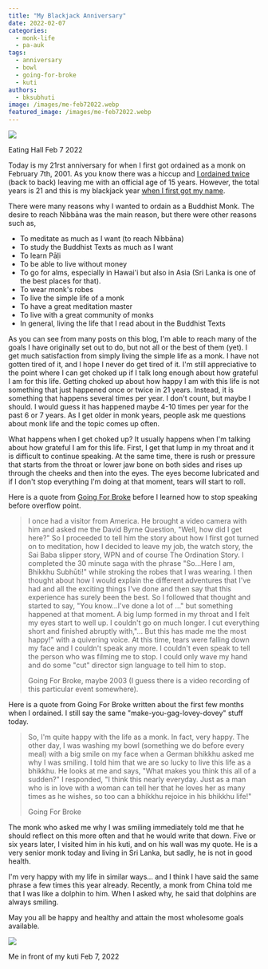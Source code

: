 ```yaml
---
title: "My Blackjack Anniversary"
date: 2022-02-07
categories: 
  - monk-life
  - pa-auk
tags: 
  - anniversary
  - bowl
  - going-for-broke
  - kuti
authors: 
  - bksubhuti
image: /images/me-feb72022.webp
featured_image: /images/me-feb72022.webp
---
```


![](/images/me-feb72022-1024x679.webp)

Eating Hall Feb 7 2022

Today is my 21rst anniversary for when I first got ordained as a monk on February 7th, 2001. As you know there was a hiccup and [I ordained twice](https://americanmonk.org/why-i-ordained-twice/) (back to back) leaving me with an official age of 15 years. However, the total years is 21 and this is my blackjack year [when I first got my name](https://americanmonk.org/how-i-got-my-name/).

There were many reasons why I wanted to ordain as a Buddhist Monk. The desire to reach Nibbāna was the main reason, but there were other reasons such as,

- To meditate as much as I want (to reach Nibbāna)
- To study the Buddhist Texts as much as I want
- To learn Pāḷi
- To be able to live without money
- To go for alms, especially in Hawai'i but also in Asia (Sri Lanka is one of the best places for that).
- To wear monk's robes
- To live the simple life of a monk
- To have a great meditation master
- To live with a great community of monks
- In general, living the life that I read about in the Buddhist Texts

As you can see from many posts on this blog, I'm able to reach many of the goals I have originally set out to do, but not all or the best of them (yet). I get much satisfaction from simply living the simple life as a monk. I have not gotten tired of it, and I hope I never do get tired of it. I'm still appreciative to the point where I can get choked up if I talk long enough about how grateful I am for this life. Getting choked up about how happy I am with this life is not something that just happened once or twice in 21 years. Instead, it is something that happens several times per year. I don't count, but maybe I should. I would guess it has happened maybe 4-10 times per year for the past 6 or 7 years. As I get older in monk years, people ask me questions about monk life and the topic comes up often.

What happens when I get choked up? It usually happens when I'm talking about how grateful I am for this life. First, I get that lump in my throat and it is difficult to continue speaking. At the same time, there is rush or pressure that starts from the throat or lower jaw bone on both sides and rises up through the cheeks and then into the eyes. The eyes become lubricated and if I don't stop everything I'm doing at that moment, tears will start to roll.

Here is a quote from [Going For Broke](https://americanmonk.org/book-going-for-broke/) before I learned how to stop speaking before overflow point.

> I once had a visitor from America. He brought a video camera with him and asked me the David Byrne Question, "Well, how did I get here?" So I proceeded to tell him the story about how I first got turned on to meditation, how I decided to leave my job, the watch story, the Sai Baba slipper story, WPN and of course The Ordination Story. I completed the 30 minute saga with the phrase "So…Here I am, Bhikkhu Subhūti!" while stroking the robes that I was wearing. I then thought about how I would explain the different adventures that I've had and all the exciting things I've done and then say that this experience has surely been the best. So I followed that thought and started to say, "You know…I've done a lot of …" but something happened at that moment. A big lump formed in my throat and I felt my eyes start to well up. I couldn't go on much longer. I cut everything short and finished abruptly with,"… But this has made me the most happy!" with a quivering voice. At this time, tears were falling down my face and I couldn't speak any more. I couldn't even speak to tell the person who was filming me to stop. I could only wave my hand and do some "cut" director sign language to tell him to stop.
> 
> Going For Broke, maybe 2003 (I guess there is a video recording of this particular event somewhere).

Here is a quote from Going For Broke written about the first few months when I ordained. I still say the same "make-you-gag-lovey-dovey" stuff today.

> So, I'm quite happy with the life as a monk. In fact, very happy. The other day, I was washing my bowl (something we do before every meal) with a big smile on my face when a German bhikkhu asked me why I was smiling. I told him that we are so lucky to live this life as a bhikkhu. He looks at me and says, "What makes you think this all of a sudden?" I responded, "I think this nearly everyday. Just as a man who is in love with a woman can tell her that he loves her as many times as he wishes, so too can a bhikkhu rejoice in his bhikkhu life!"
> 
> Going For Broke

The monk who asked me why I was smiling immediately told me that he should reflect on this more often and that he would write that down. Five or six years later, I visited him in his kuti, and on his wall was my quote. He is a very senior monk today and living in Sri Lanka, but sadly, he is not in good health.

I'm very happy with my life in similar ways... and I think I have said the same phrase a few times this year already. Recently, a monk from China told me that I was like a dolphin to him. When I asked why, he said that dolphins are always smiling.

May you all be happy and healthy and attain the most wholesome goals available.

![](/images/me2-feb7-2022-1.webp)

Me in front of my kuti Feb 7, 2022